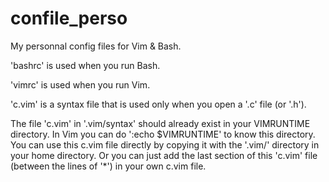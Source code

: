 # confile_perso
My personnal config files for Vim & Bash.

'bashrc' is used when you run Bash.

'vimrc' is used when you run Vim.

'c.vim' is a syntax file that is used only when you open a '.c' file (or '.h').

The file 'c.vim' in '.vim/syntax' should already exist in your VIMRUNTIME directory.
In Vim you can do ':echo $VIMRUNTIME' to know this directory.
You can use this c.vim file directly by copying it with the '.vim/' directory in your home directory.
Or you can just add the last section of this 'c.vim' file (between the lines of '*') in your own c.vim file.
